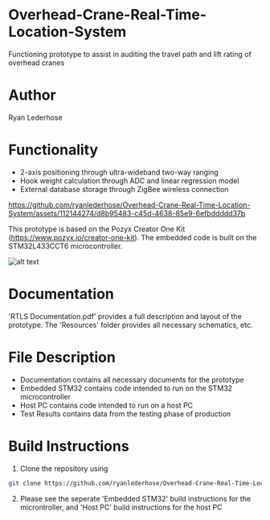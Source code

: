 # Overhead-Crane-Real-Time-Location-System
Functioning prototype to assist in auditing the travel path and lift rating of overhead cranes

# Author
Ryan Lederhose

# Functionality
* 2-axis positioning through ultra-wideband two-way ranging
* Hook weight calculation through ADC and linear regression model
* External database storage through ZigBee wireless connection


https://github.com/ryanlederhose/Overhead-Crane-Real-Time-Location-System/assets/112144274/d8b95483-c45d-4638-85e9-6efbddddd37b


This prototype is based on the Pozyx Creator One Kit (https://www.pozyx.io/creator-one-kit). The embedded code is built on the 
STM32L433CCT6 microcontroller.

![alt text](https://assets-global.website-files.com/612f4c781c90a5752d371287/63760fd861d895221d8a1243_Creator%20One%20kit-p-1080.webp)

# Documentation
'RTLS Documentation.pdf' provides a full description and layout of the prototype. The 'Resources' folder provides all necessary
schematics, etc.

# File Description
* Documentation contains all necessary documents for the prototype
* Embedded STM32 contains code intended to run on the STM32 microcontroller
* Host PC contains code intended to run on a host PC
* Test Results contains data from the testing phase of production
  
# Build Instructions
1. Clone the repository using
```bash
git clone https://github.com/ryanlederhose/Overhead-Crane-Real-Time-Location-System.git
```
2. Please see the seperate 'Embedded STM32' build instructions for the microntroller, and 'Host PC' build instructions for the host PC
